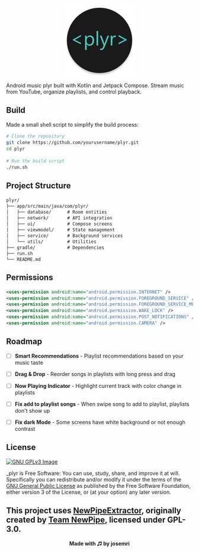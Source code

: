 <div align="center">
  <img src="app/src/main/res/mipmap-xxxhdpi/ic_launcher_round.webp" alt="Plyr" width="192"/>
</div>

Android music plyr built with Kotlin and Jetpack Compose. Stream music from YouTube, organize playlists, and control playback.

## Build

Made a small shell script to simplify the build process:

```bash
# Clone the repository
git clone https://github.com/yourusername/plyr.git
cd plyr

# Run the build script
./run.sh
```

## Project Structure

```
plyr/
├── app/src/main/java/com/plyr/
│   ├── database/      # Room entities
│   ├── network/       # API integration
│   ├── ui/            # Compose screens
│   ├── viewmodel/     # State management
│   ├── service/       # Background services
│   └── utils/         # Utilities
├── gradle/            # Dependencies
├── run.sh
└── README.md
```

## Permissions

```xml
<uses-permission android:name="android.permission.INTERNET" />
<uses-permission android:name="android.permission.FOREGROUND_SERVICE" />
<uses-permission android:name="android.permission.FOREGROUND_SERVICE_MEDIA_PLAYBACK" />
<uses-permission android:name="android.permission.WAKE_LOCK" />
<uses-permission android:name="android.permission.POST_NOTIFICATIONS" />
<uses-permission android:name="android.permission.CAMERA" />
```

## Roadmap

- [ ] **Smart Recommendations** - Playlist recommendations based on your music taste
- [ ] **Drag & Drop** - Reorder songs in playlists with long press and drag
- [ ] **Now Playing Indicator** - Highlight current track with color change in playlists
- [ ] **Fix add to playlist songs** - When swipe song to add to playlist, playlists don't show up
- [ ] **Fix dark Mode** - Some screens have white background or not enough contrast


## License

[![GNU GPLv3 Image](https://www.gnu.org/graphics/gplv3-127x51.png)](https://www.gnu.org/licenses/gpl-3.0.en.html)

_plyr is Free Software: You can use, study, share, and improve it at will. Specifically you can redistribute and/or modify it under the terms of the [GNU General Public License](https://www.gnu.org/licenses/gpl-3.0.en.html) as published by the Free Software Foundation, either version 3 of the License, or (at your option) any later version.

This project uses [NewPipeExtractor](https://github.com/TeamNewPipe/NewPipeExtractor), originally created by [Team NewPipe](https://github.com/TeamNewPipe), licensed under GPL-3.0.
----

<div align="center">
  <b>Made with ♫ by josemri</b>
</div>
